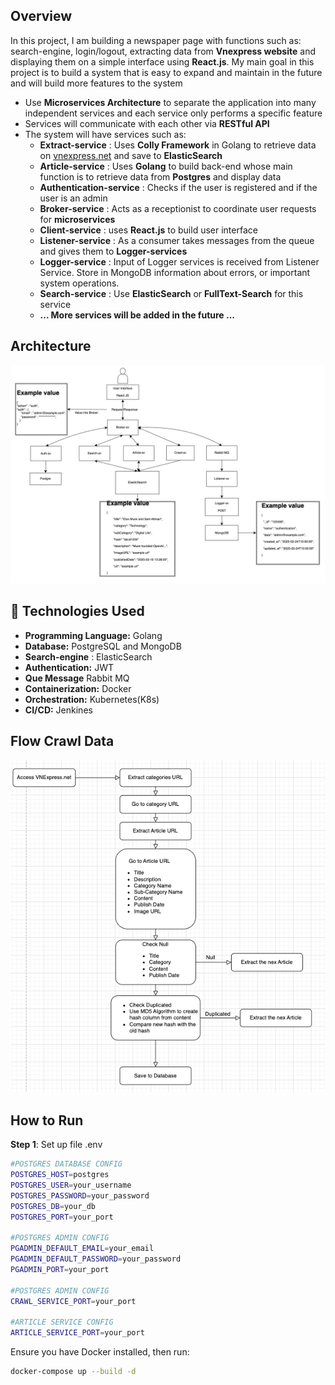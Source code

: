 
## Overview
In this project, I am building a newspaper page with functions such as: search-engine, login/logout, extracting data from **Vnexpress website** and displaying them on a simple interface using **React.js**. My main goal in this project is to build a system that is easy to expand and maintain in the future and will build more features to the system
- Use **Microservices Architecture** to separate the application into many independent services and each service only performs a specific feature
- Services will communicate with each other via **RESTful API**
- The system will have services such as: 
    - **Extract-service** : Uses **Colly Framework** in Golang to retrieve data on [vnexpress.net](https://vnexpress.net/) and save to **ElasticSearch**
    - **Article-service** : Uses **Golang** to build back-end whose main function is to retrieve data from **Postgres** and display data
    - **Authentication-service** : Checks if the user is registered and if the user is an admin
    - **Broker-service** : Acts as a receptionist to coordinate user requests for **microservices**
    - **Client-service** : uses **React.js** to build user interface
    - **Listener-service** : As a consumer takes messages from the queue and gives them to **Logger-services**
    - **Logger-service** : Input of Logger services is received from Listener Service. Store in MongoDB information about errors, or important system operations.
    - **Search-service** : Use **ElasticSearch** or **FullText-Search** for this service
    - **... More services will be added in the future ...**

## Architecture 
<img src="images/architecture.png" alt="Example Image" width="900"/>

## 🚀 Technologies Used  
- **Programming Language:** Golang  
- **Database:** PostgreSQL and MongoDB
- **Search-engine** : ElasticSearch
- **Authentication:** JWT  
- **Que Message** Rabbit MQ
- **Containerization:** Docker  
- **Orchestration:** Kubernetes(K8s)  
- **CI/CD:** Jenkines

## Flow Crawl Data
<img src="images/image3.png" alt="Example Image" width="700"/>


## How to Run
**Step 1**: Set up file .env 
``` sh
#POSTGRES DATABASE CONFIG
POSTGRES_HOST=postgres
POSTGRES_USER=your_username
POSTGRES_PASSWORD=your_password
POSTGRES_DB=your_db
POSTGRES_PORT=your_port

#POSTGRES ADMIN CONFIG
PGADMIN_DEFAULT_EMAIL=your_email
PGADMIN_DEFAULT_PASSWORD=your_password
PGADMIN_PORT=your_port

#POSTGRES ADMIN CONFIG
CRAWL_SERVICE_PORT=your_port

#ARTICLE SERVICE CONFIG
ARTICLE_SERVICE_PORT=your_port
```

Ensure you have Docker installed, then run:
```sh
docker-compose up --build -d
```